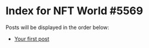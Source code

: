 # Index for NFT World #5569
Posts will be displayed in the order below:

- [Your first post](./001-first.md)

